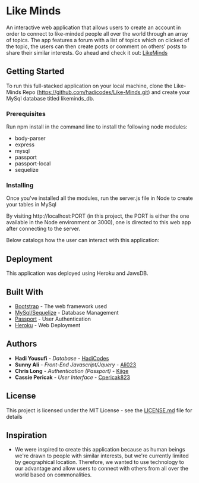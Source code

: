 # Like Minds

An interactive web application that allows users to create an account in order to connect to like-minded people all over the world through an array of topics. The app features a forum with a list of topics which on clicked of the topic, the users can then create posts or comment on others' posts to share their similar interests. Go ahead and check it out: [LikeMinds](<!-- insert heroku link here -->)

## Getting Started

To run this full-stacked application on your local machine, clone the Like-Minds Repo (https://github.com/hadicodes/Like-Minds.git) and create your MySql database titled likeminds_db.

### Prerequisites

Run npm install in the command line to install the following node modules:
- body-parser
- express
- mysql
- passport
- passport-local
- sequelize

### Installing

Once you've installed all the modules, run the server.js file in Node to create your tables in MySql

By visiting http://localhost:PORT (in this project, the PORT is either the one available in the Node environment or 3000), one is directed to this web app after connecting to the server.

Below catalogs how the user can interact with this application:

<!-- insert screen shots -->

## Deployment

This application was deployed using Heroku and JawsDB.

## Built With

* [Bootstrap](http://getbootstrap.com/getting-started/) - The web framework used
* [MySql/Sequelize](http://docs.sequelizejs.com/en/v3/docs/getting-started/) - Database Management
* [Passport](http://passportjs.org/docs) - User Authentication
* [Heroku](https://devcenter.heroku.com/) - Web Deployment
 
## Authors

* **Hadi Yousufi** - *Database* - [HadiCodes](https://github.com/hadicodes)
* **Sunny Ali** - *Front-End Javascript/Jquery* - [Ali023](https://github.com/ali023)
* **Chris Long** - *Authentication (Passport)* - [Kjige](https://github.com/kjige)
* **Cassie Pericak** - *User Interface* - [Cpericak823](https://github.com/cpericak823)

## License

This project is licensed under the MIT License - see the [LICENSE.md](LICENSE.md) file for details

## Inspiration

* We were inspired to create this application because as human beings we're drawn to people with similar interests, but we're currently limited by geographical location. Therefore, we wanted to use technology to our advantage and allow users to connect with others from all over the world based on commonalities. 

